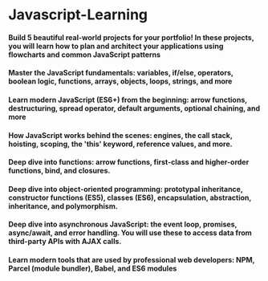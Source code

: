 # Javascript-Learning

#### Build 5 beautiful real-world projects for your portfolio! In these projects, you will learn how to plan and architect your applications using flowcharts and common JavaScript patterns

#### Master the JavaScript fundamentals: variables, if/else, operators, boolean logic, functions, arrays, objects, loops, strings, and more

#### Learn modern JavaScript (ES6+) from the beginning: arrow functions, destructuring, spread operator, default arguments, optional chaining, and more

#### How JavaScript works behind the scenes: engines, the call stack, hoisting, scoping, the 'this' keyword, reference values, and more.

#### Deep dive into functions: arrow functions, first-class and higher-order functions, bind, and closures.

#### Deep dive into object-oriented programming: prototypal inheritance, constructor functions (ES5), classes (ES6), encapsulation, abstraction, inheritance, and polymorphism. 

#### Deep dive into asynchronous JavaScript: the event loop, promises, async/await, and error handling. You will use these to access data from third-party APIs with AJAX calls. 

#### Learn modern tools that are used by professional web developers: NPM, Parcel (module bundler), Babel, and ES6 modules
